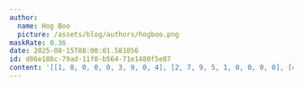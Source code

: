 ```yaml
---
author:
  name: Hog Boo
  picture: /assets/blog/authors/hogboo.png
maskRate: 0.36
date: 2025-08-15T08:00:01.581056
id: d86e188c-79ad-11f0-b564-71e1480f5e87
content: '[[1, 8, 0, 0, 0, 3, 9, 0, 4], [2, 7, 9, 5, 1, 0, 0, 0, 0], [4, 0, 5, 6, 9, 0, 0, 1, 2], [9, 5, 3, 8, 6, 0, 4, 0, 1], [7, 6, 1, 0, 0, 0, 2, 9, 8], [0, 0, 2, 9, 0, 1, 5, 0, 6], [3, 9, 8, 4, 5, 6, 1, 0, 0], [0, 2, 7, 0, 8, 0, 3, 4, 0], [0, 1, 4, 2, 3, 0, 6, 8, 0]]'
---
```

